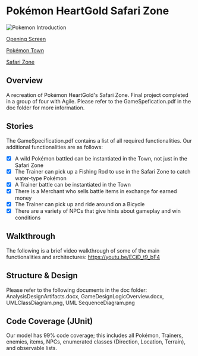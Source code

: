 # Pokémon HeartGold Safari Zone

<img src='https://imgur.com/35L1XIy.gif' title='Opening Screen' width='' alt='Pokemon Introduction' />

[Opening Screen](https://imgur.com/35L1XIy.gif)

[Pokémon Town](https://imgur.com/8Ef4dVF.gif)

[Safari Zone](https://imgur.com/HF14KfC.gif)

## Overview
A recreation of Pokémon HeartGold's Safari Zone. Final project completed in a group of four with Agile. Please refer to the GameSpefication.pdf in the doc folder for more information.

## Stories
The GameSpecification.pdf contains a list of all required functionalities. Our additional functionalities are as follows:

* [X] A wild Pokémon battled can be instantiated in the Town, not just in the Safari Zone
* [X] The Trainer can pick up a Fishing Rod to use in the Safari Zone to catch water-type Pokémon
* [X] A Trainer battle can be instantiated in the Town
* [X] There is a Merchant who sells battle items in exchange for earned money
* [X] The Trainer can pick up and ride around on a Bicycle
* [X] There are a variety of NPCs that give hints about gameplay and win conditions

## Walkthrough
The following is a brief video walkthrough of some of the main functionalities and architectures: https://youtu.be/ECiD_t9_bF4

## Structure & Design
Please refer to the following documents in the doc folder: AnalysisDesignArtifacts.docx, GameDesignLogicOverview.docx, UMLClassDiagram.png, UML SequenceDiagram.png

## Code Coverage (JUnit)
Our model has 99% code coverage; this includes all Pokémon, Trainers, enemies, items, NPCs, enumerated classes (Direction, Location, Terrain), and observable lists.
